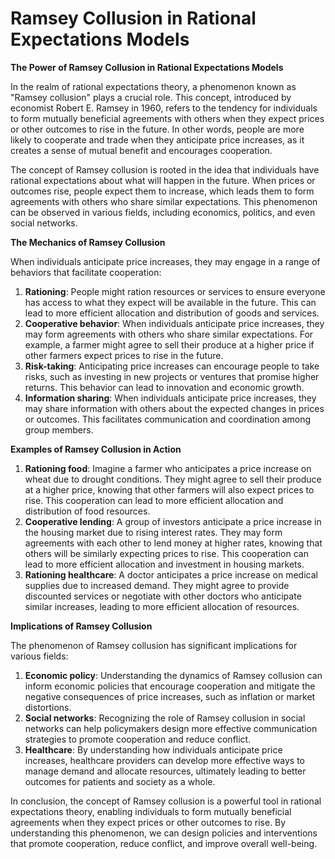 # Ramsey Collusion in Rational Expectations Models

**The Power of Ramsey Collusion in Rational Expectations Models**

In the realm of rational expectations theory, a phenomenon known as "Ramsey collusion" plays a crucial role. This concept, introduced by economist Robert E. Ramsey in 1960, refers to the tendency for individuals to form mutually beneficial agreements with others when they expect prices or other outcomes to rise in the future. In other words, people are more likely to cooperate and trade when they anticipate price increases, as it creates a sense of mutual benefit and encourages cooperation.

The concept of Ramsey collusion is rooted in the idea that individuals have rational expectations about what will happen in the future. When prices or outcomes rise, people expect them to increase, which leads them to form agreements with others who share similar expectations. This phenomenon can be observed in various fields, including economics, politics, and even social networks.

**The Mechanics of Ramsey Collusion**

When individuals anticipate price increases, they may engage in a range of behaviors that facilitate cooperation:

1. **Rationing**: People might ration resources or services to ensure everyone has access to what they expect will be available in the future. This can lead to more efficient allocation and distribution of goods and services.
2. **Cooperative behavior**: When individuals anticipate price increases, they may form agreements with others who share similar expectations. For example, a farmer might agree to sell their produce at a higher price if other farmers expect prices to rise in the future.
3. **Risk-taking**: Anticipating price increases can encourage people to take risks, such as investing in new projects or ventures that promise higher returns. This behavior can lead to innovation and economic growth.
4. **Information sharing**: When individuals anticipate price increases, they may share information with others about the expected changes in prices or outcomes. This facilitates communication and coordination among group members.

**Examples of Ramsey Collusion in Action**

1. **Rationing food**: Imagine a farmer who anticipates a price increase on wheat due to drought conditions. They might agree to sell their produce at a higher price, knowing that other farmers will also expect prices to rise. This cooperation can lead to more efficient allocation and distribution of food resources.
2. **Cooperative lending**: A group of investors anticipate a price increase in the housing market due to rising interest rates. They may form agreements with each other to lend money at higher rates, knowing that others will be similarly expecting prices to rise. This cooperation can lead to more efficient allocation and investment in housing markets.
3. **Rationing healthcare**: A doctor anticipates a price increase on medical supplies due to increased demand. They might agree to provide discounted services or negotiate with other doctors who anticipate similar increases, leading to more efficient allocation of resources.

**Implications of Ramsey Collusion**

The phenomenon of Ramsey collusion has significant implications for various fields:

1. **Economic policy**: Understanding the dynamics of Ramsey collusion can inform economic policies that encourage cooperation and mitigate the negative consequences of price increases, such as inflation or market distortions.
2. **Social networks**: Recognizing the role of Ramsey collusion in social networks can help policymakers design more effective communication strategies to promote cooperation and reduce conflict.
3. **Healthcare**: By understanding how individuals anticipate price increases, healthcare providers can develop more effective ways to manage demand and allocate resources, ultimately leading to better outcomes for patients and society as a whole.

In conclusion, the concept of Ramsey collusion is a powerful tool in rational expectations theory, enabling individuals to form mutually beneficial agreements when they expect prices or other outcomes to rise. By understanding this phenomenon, we can design policies and interventions that promote cooperation, reduce conflict, and improve overall well-being.

